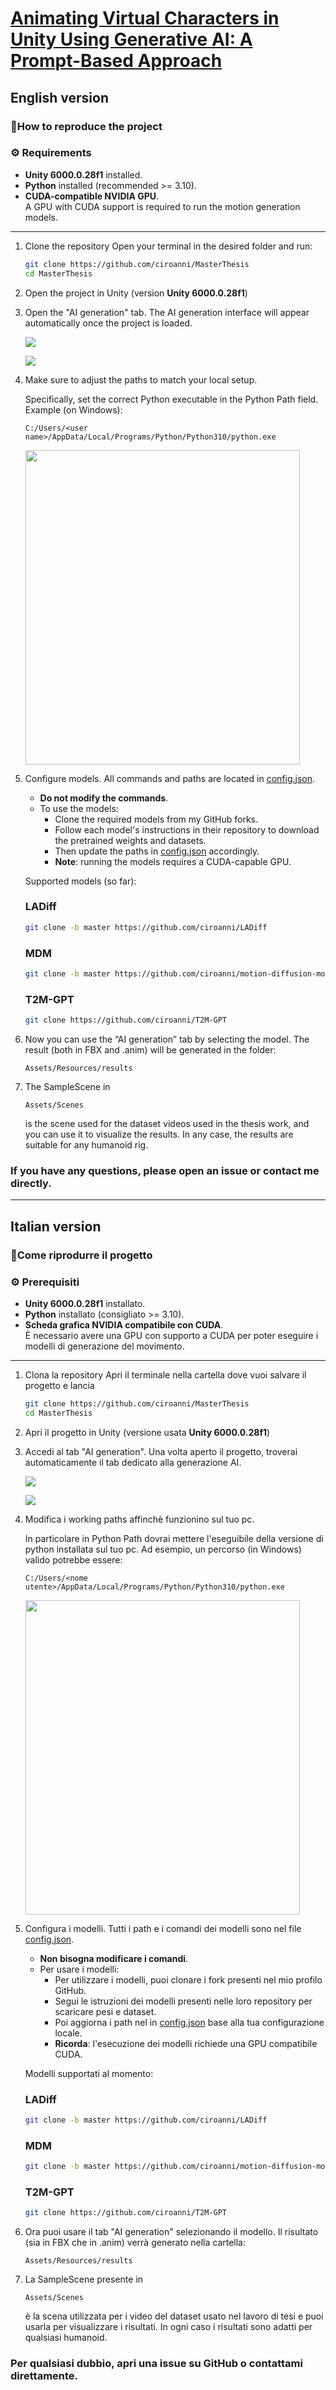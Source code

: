 # [Animating Virtual Characters in Unity Using Generative AI: A Prompt-Based Approach](https://webthesis.biblio.polito.it/35302/)

## English version
### 🔧How to reproduce the project 

### ⚙️ Requirements

- **Unity 6000.0.28f1** installed.
- **Python** installed (recommended >= 3.10).
- **CUDA-compatible NVIDIA GPU**.  
  A GPU with CUDA support is required to run the motion generation models.

---

1. Clone the repository
   Open your terminal in the desired folder and run:
   
   ```bash
   git clone https://github.com/ciroanni/MasterThesis
   cd MasterThesis
   ```
   
2. Open the project in Unity (version <strong>Unity 6000.0.28f1</strong>)
   
3. Open the "AI generation" tab. The AI generation interface will appear automatically once the project is loaded.
   <p>
    <img src="Assets/Screenshots/tab_ai.png" />
   </p>
   <p>
    <img src="Assets/Screenshots/open_tab_ai.png" />
   </p>

4. Make sure to adjust the paths to match your local setup.
   
   Specifically, set the correct Python executable in the Python Path field. Example (on Windows):
    ```
    C:/Users/<user name>/AppData/Local/Programs/Python/Python310/python.exe
    ```
   <p>
    <img src="Assets/Screenshots/python_path.png" width="439" height="503" />
   </p> 
5. Configure models.
   All commands and paths are located in
   [config.json](https://github.com/ciroanni/MasterThesis/blob/main/Assets/Scripts/PythonScripts/config.json).
   - <strong> Do not modify the commands</strong>.
   - To use the models:
      - Clone the required models from my GitHub forks.
      - Follow each model's instructions in their repository to download the pretrained weights and datasets.
      - Then update the paths in [config.json](https://github.com/ciroanni/MasterThesis/blob/main/Assets/Scripts/PythonScripts/config.json) accordingly.
      - **Note**: running the models requires a CUDA-capable GPU.
    

   Supported models (so far):
   ### LADiff
   ```bash
   git clone -b master https://github.com/ciroanni/LADiff
   ```
   ### MDM
   ```bash
   git clone -b master https://github.com/ciroanni/motion-diffusion-model
   ```
   ### T2M-GPT
   ```bash
   git clone https://github.com/ciroanni/T2M-GPT
   ```

6. Now you can use the “AI generation” tab by selecting the model. The result (both in FBX and .anim) will be generated in the folder:
    ```
    Assets/Resources/results
    ```
7. The SampleScene in
    ```
    Assets/Scenes
    ```
    is the scene used for the dataset videos used in the thesis work, and you can use it to visualize the results. In any case, the results are suitable for any humanoid rig.


### If you have any questions, please open an issue or contact me directly.

---
## Italian version
### 🔧Come riprodurre il progetto 

### ⚙️ Prerequisiti

- **Unity 6000.0.28f1** installato.
- **Python** installato (consigliato >= 3.10).
- **Scheda grafica NVIDIA compatibile con CUDA**.  
  È necessario avere una GPU con supporto a CUDA per poter eseguire i modelli di generazione del movimento.

---
   
1. Clona la repository
   Apri il terminale nella cartella dove vuoi salvare il progetto e lancia
   
   ```bash
   git clone https://github.com/ciroanni/MasterThesis
   cd MasterThesis
   ```
   
2. Apri il progetto in Unity (versione usata <strong>Unity 6000.0.28f1</strong>)
   
3. Accedi al tab "AI generation". Una volta aperto il progetto, troverai automaticamente il tab dedicato alla generazione AI.
   <p>
    <img src="Assets/Screenshots/tab_ai.png" />
   </p>
   <p>
    <img src="Assets/Screenshots/open_tab_ai.png" />
   </p>

4. Modifica i working paths affinchè funzionino sul tuo pc.
   
   In particolare in Python Path dovrai mettere l'eseguibile della versione di python installata sul tuo pc.
   Ad esempio, un percorso (in Windows) valido potrebbe essere:
    ```
    C:/Users/<nome utente>/AppData/Local/Programs/Python/Python310/python.exe
    ```
   <p>
    <img src="Assets/Screenshots/python_path.png" width="439" height="503" />
   </p> 
5. Configura i modelli.
   Tutti i path e i comandi dei modelli sono nel file
   [config.json](https://github.com/ciroanni/MasterThesis/blob/main/Assets/Scripts/PythonScripts/config.json).
   - **Non bisogna modificare i comandi**.
   - Per usare i modelli:
     - Per utilizzare i modelli, puoi clonare i fork presenti nel mio profilo GitHub.
     - Segui le istruzioni dei modelli presenti nelle loro repository per scaricare pesi e dataset.
     - Poi aggiorna i path nel in [config.json](https://github.com/ciroanni/MasterThesis/blob/main/Assets/Scripts/PythonScripts/config.json) base alla tua configurazione locale.
     - **Ricorda**: l'esecuzione dei modelli richiede una GPU compatibile CUDA.
     

   Modelli supportati al momento:
   ### LADiff
   ```bash
   git clone -b master https://github.com/ciroanni/LADiff
   ```
   ### MDM
   ```bash
   git clone -b master https://github.com/ciroanni/motion-diffusion-model
   ```
   ### T2M-GPT
   ```bash
   git clone https://github.com/ciroanni/T2M-GPT
   ```

6. Ora puoi usare il tab "AI generation" selezionando il modello. Il risultato (sia in FBX che in .anim) verrà generato nella cartella:
    ```
    Assets/Resources/results
    ```
7. La SampleScene presente in
    ```
    Assets/Scenes
    ```
    è la scena utilizzata per i video del dataset usato nel lavoro di tesi e puoi usarla per visualizzare i risultati. In ogni caso i risultati sono adatti per qualsiasi humanoid.


### Per qualsiasi dubbio, apri una issue su GitHub o contattami direttamente.




